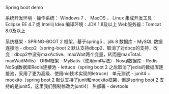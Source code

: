 Spring boot demo

系统开发环境 - 
    操作系统： Windows 7 、 MacOS 、 Linux 
    集成开发工具： Eclipse EE 4.7 或 Intellij Idea
    编译环境：JDK 1.8及以上
    Web服务器：Tomcat 8.0及以上
    
系统框架 - 
    SPRING-BOOT 2 框架，基于spring5 、jdk 8
    数据库 - MySQL
    数据连接池 - dbcp2（spring-boot 2 默认支持dbcp2、取消了对dbcp的支持，改变：dbcp2中没有maxActive、maxWait两个变量，转而是maxTotal、maxWaitMillis）
    ORM框架 - MyBatis（使用xml写法）
    Nosql数据库 - Redis
    NoSql数据库Redis连接池 - lettuce（spring boot 2 之后取消了jedis的数据库连接池，采用了更为高级、使用nio技术实现的letruce）
    单元测试 - junit4 + mockito（spring boot 2 默认支持了junit和mockito框架，但是spring boot 2 支持的是junit5，这里我们强制修改为junti4）
    热部署 - devtools
    
